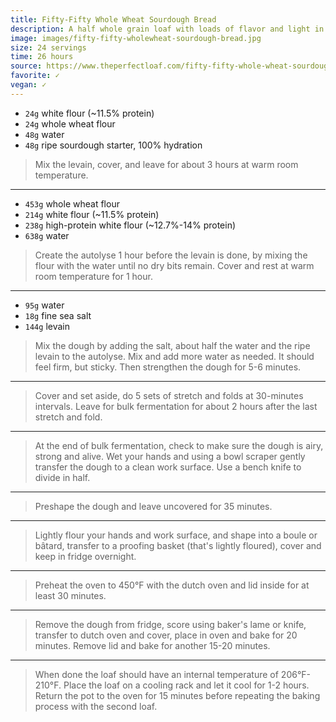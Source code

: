 ```yaml
---
title: Fifty-Fifty Whole Wheat Sourdough Bread
description: A half whole grain loaf with loads of flavor and light in the hand.
image: images/fifty-fifty-wholewheat-sourdough-bread.jpg
size: 24 servings
time: 26 hours
source: https://www.theperfectloaf.com/fifty-fifty-whole-wheat-sourdough-bread/
favorite: ✓
vegan: ✓
---
```


* `24g` white flour (~11.5% protein)
* `24g` whole wheat flour
* `48g` water
* `48g` ripe sourdough starter, 100% hydration

> Mix the levain, cover, and leave for about 3 hours at warm room temperature.

---

* `453g` whole wheat flour
* `214g` white flour (~11.5% protein)
* `238g` high-protein white flour (~12.7%-14% protein)
* `638g` water

> Create the autolyse 1 hour before the levain is done, by mixing the flour with the water until no dry bits remain. Cover and rest at warm room temperature for 1 hour.

---

* `95g` water
* `18g` fine sea salt
* `144g` levain

> Mix the dough by adding the salt, about half the water and the ripe levain to the autolyse. Mix and add more water as needed. It should feel firm, but sticky. Then strengthen the dough for 5-6 minutes.

---

> Cover and set aside, do 5 sets of stretch and folds at 30-minutes intervals. Leave for bulk fermentation for about 2 hours after the last stretch and fold.

---

> At the end of bulk fermentation, check to make sure the dough is airy, strong and alive. Wet your hands and using a bowl scraper gently transfer the dough to a clean work surface. Use a bench knife to divide in half.

---

> Preshape the dough and leave uncovered for 35 minutes.

---

> Lightly flour your hands and work surface, and shape into a boule or bâtard, transfer to a proofing basket (that's lightly floured), cover and keep in fridge overnight.

---


> Preheat the oven to 450°F with the dutch oven and lid inside for at least 30 minutes.

---

> Remove the dough from fridge, score using baker's lame or knife, transfer to dutch oven and cover, place in oven and bake for 20 minutes. Remove lid and bake for another 15-20 minutes.

---

> When done the loaf should have an internal temperature of 206°F-210°F. Place the loaf on a cooling rack and let it cool for 1-2 hours. Return the pot to the oven for 15 minutes before repeating the baking process with the second loaf.
